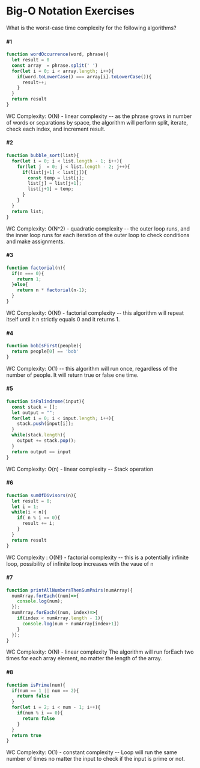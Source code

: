 # Big-O Notation Exercises

What is the worst-case time complexity for the following algorithms?

#### #1

```javascript
function wordOccurrence(word, phrase){
  let result = 0
  const array  = phrase.split(' ')
  for(let i = 0; i < array.length; i++){
    if(word.toLowerCase() === array[i].toLowerCase()){
      result++;
    }
  }
  return result
}
```
WC Complexity: O(N) - linear complexity
-- as the phrase grows in number of words or separations by space, the algorithm will perform split, iterate, check each index, and increment result.


#### #2

```javascript
function bubble_sort(list){
  for(let i = 0; i < list.length - 1; i++){
    for(let j  = 0; j < list.length - 2; j++){
      if(list[j+1] < list[j]){
        const temp = list[j];
        list[j] = list[j+1];
        list[j+1] = temp;
      }
    }
  }
  return list;
}
```
WC Complexity: O(N^2) - quadratic complexity
-- the outer loop runs, and the inner loop runs for each iteration of the outer loop to check conditions and make assignments.

#### #3
```javascript
function factorial(n){
  if(n === 0){
    return 1;
  }else{
    return n * factorial(n-1);
  }
}
```

WC Complexity: O(N!) - factorial complexity
-- this algorithm will repeat itself until it n strictly equals 0 and it returns 1. 

#### #4

```javascript
function bobIsFirst(people){
  return people[0] == 'bob'
}
```

WC Complexity: O(1)
-- this algorithm will run once, regardless of the number of people. It will return true or false one time. 

#### #5

```javascript
function isPalindrome(input){
  const stack = [];
  let output = "";
  for(let i = 0; i < input.length; i++){
    stack.push(input[i]);
  }
  while(stack.length){
    output += stack.pop();
  }
  return output == input
}
```
WC Complexity: O(n) - linear complexity 
-- Stack operation


#### #6
```javascript
function sumOfDivisors(n){
  let result = 0;
  let i = 1;
  while(i < n){
    if( n % i == 0){
      result += i;
    }
  }
  return result
}
```
WC Complexity : O(N!) - factorial complexity
-- this is a potentially infinite loop, possibility of infinite loop increases with the vaue of n


#### #7
```javascript
function printAllNumbersThenSumPairs(numArray){
  numArray.forEach((num)=>{
    console.log(num);
  });
  numArray.forEach((num, index)=>{
    if(index < numArray.length - 1){
      console.log(num + numArray[index+1])
    }
  });
}
```

WC Complexity: O(N) - linear complexity
The algorithm will run forEach two times for each array element, no matter the length of the array.

#### #8
```javascript
function isPrime(num){
  if(num == 1 || num == 2){
    return false
  }
  for(let i = 2; i < num - 1; i++){
    if(num % i == 0){
      return false
    }
  }
  return true
}
```

WC Complexity: O(1) - constant complexity
-- Loop will run the same number of times no matter the input to check if the input is prime or not.
